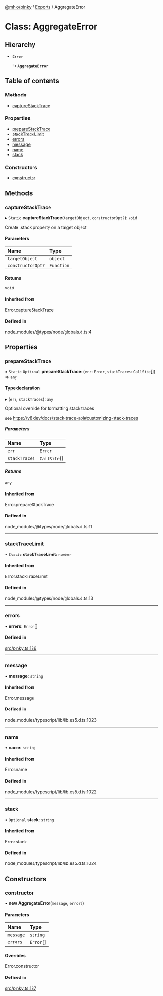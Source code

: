 [@mhio/pinky](../README.md) / [Exports](../modules.md) / AggregateError

# Class: AggregateError

## Hierarchy

- `Error`

  ↳ **`AggregateError`**

## Table of contents

### Methods

- [captureStackTrace](AggregateError.md#capturestacktrace)

### Properties

- [prepareStackTrace](AggregateError.md#preparestacktrace)
- [stackTraceLimit](AggregateError.md#stacktracelimit)
- [errors](AggregateError.md#errors)
- [message](AggregateError.md#message)
- [name](AggregateError.md#name)
- [stack](AggregateError.md#stack)

### Constructors

- [constructor](AggregateError.md#constructor)

## Methods

### captureStackTrace

▸ `Static` **captureStackTrace**(`targetObject`, `constructorOpt?`): `void`

Create .stack property on a target object

#### Parameters

| Name | Type |
| :------ | :------ |
| `targetObject` | `object` |
| `constructorOpt?` | `Function` |

#### Returns

`void`

#### Inherited from

Error.captureStackTrace

#### Defined in

node_modules/@types/node/globals.d.ts:4

## Properties

### prepareStackTrace

▪ `Static` `Optional` **prepareStackTrace**: (`err`: `Error`, `stackTraces`: `CallSite`[]) => `any`

#### Type declaration

▸ (`err`, `stackTraces`): `any`

Optional override for formatting stack traces

**`see`** https://v8.dev/docs/stack-trace-api#customizing-stack-traces

##### Parameters

| Name | Type |
| :------ | :------ |
| `err` | `Error` |
| `stackTraces` | `CallSite`[] |

##### Returns

`any`

#### Inherited from

Error.prepareStackTrace

#### Defined in

node_modules/@types/node/globals.d.ts:11

___

### stackTraceLimit

▪ `Static` **stackTraceLimit**: `number`

#### Inherited from

Error.stackTraceLimit

#### Defined in

node_modules/@types/node/globals.d.ts:13

___

### errors

• **errors**: `Error`[]

#### Defined in

[src/pinky.ts:186](https://github.com/mhio/pinky/blob/b959e49/src/pinky.ts#L186)

___

### message

• **message**: `string`

#### Inherited from

Error.message

#### Defined in

node_modules/typescript/lib/lib.es5.d.ts:1023

___

### name

• **name**: `string`

#### Inherited from

Error.name

#### Defined in

node_modules/typescript/lib/lib.es5.d.ts:1022

___

### stack

• `Optional` **stack**: `string`

#### Inherited from

Error.stack

#### Defined in

node_modules/typescript/lib/lib.es5.d.ts:1024

## Constructors

### constructor

• **new AggregateError**(`message`, `errors`)

#### Parameters

| Name | Type |
| :------ | :------ |
| `message` | `string` |
| `errors` | `Error`[] |

#### Overrides

Error.constructor

#### Defined in

[src/pinky.ts:187](https://github.com/mhio/pinky/blob/b959e49/src/pinky.ts#L187)
